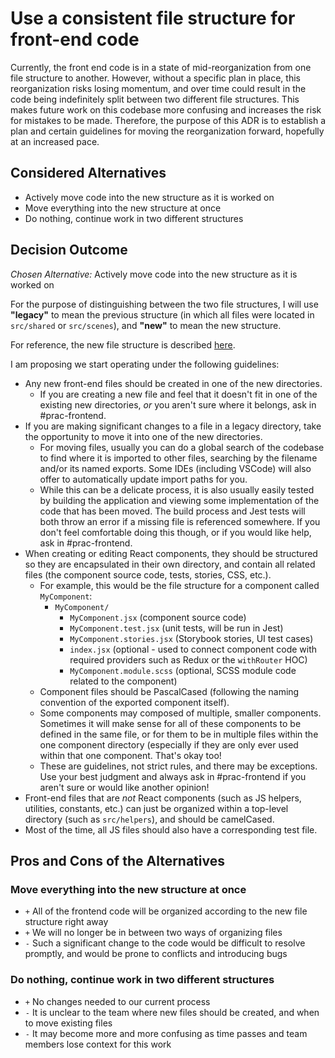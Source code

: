 # Use a consistent file structure for front-end code

Currently, the front end code is in a state of mid-reorganization from one file structure to another. However, without a specific plan in place, this reorganization risks losing momentum, and over time could result in the code being indefinitely split between two different file structures. This makes future work on this codebase more confusing and increases the risk for mistakes to be made. Therefore, the purpose of this ADR is to establish a plan and certain guidelines for moving the reorganization forward, hopefully at an increased pace.

## Considered Alternatives

- Actively move code into the new structure as it is worked on
- Move everything into the new structure at once
- Do nothing, continue work in two different structures

## Decision Outcome

_Chosen Alternative:_ Actively move code into the new structure as it is worked on

For the purpose of distinguishing between the two file structures, I will use **"legacy"** to mean the previous structure (in which all files were located in `src/shared` or `src/scenes`), and **"new"** to mean the new structure.

For reference, the new file structure is described [here](https://transcom.github.io/mymove-docs/docs/dev/contributing/frontend/frontend#file-layout--naming).

I am proposing we start operating under the following guidelines:

- Any new front-end files should be created in one of the new directories.
  - If you are creating a new file and feel that it doesn't fit in one of the existing new directories, _or_ you aren't sure where it belongs, ask in #prac-frontend.
- If you are making significant changes to a file in a legacy directory, take the opportunity to move it into one of the new directories.
  - For moving files, usually you can do a global search of the codebase to find where it is imported to other files, searching by the filename and/or its named exports. Some IDEs (including VSCode) will also offer to automatically update import paths for you.
  - While this can be a delicate process, it is also usually easily tested by building the application and viewing some implementation of the code that has been moved. The build process and Jest tests will both throw an error if a missing file is referenced somewhere. If you don't feel comfortable doing this though, or if you would like help, ask in #prac-frontend.
- When creating or editing React components, they should be structured so they are encapsulated in their own directory, and contain all related files (the component source code, tests, stories, CSS, etc.).
  - For example, this would be the file structure for a component called `MyComponent`:
    - `MyComponent/`
      - `MyComponent.jsx` (component source code)
      - `MyComponent.test.jsx` (unit tests, will be run in Jest)
      - `MyComponent.stories.jsx` (Storybook stories, UI test cases)
      - `index.jsx` (optional - used to connect component code with required providers such as Redux or the `withRouter` HOC)
      - `MyComponent.module.scss` (optional, SCSS module code related to the component)
  - Component files should be PascalCased (following the naming convention of the exported component itself).
  - Some components may composed of multiple, smaller components. Sometimes it will make sense for all of these components to be defined in the same file, or for them to be in multiple files within the one component directory (especially if they are only ever used within that one component. That's okay too!
  - These are guidelines, not strict rules, and there may be exceptions. Use your best judgment and always ask in #prac-frontend if you aren't sure or would like another opinion!
- Front-end files that are _not_ React components (such as JS helpers, utilities, constants, etc.) can just be organized within a top-level directory (such as `src/helpers`), and should be camelCased.
- Most of the time, all JS files should also have a corresponding test file.

## Pros and Cons of the Alternatives

### Move everything into the new structure at once

- `+` All of the frontend code will be organized according to the new file structure right away
- `+` We will no longer be in between two ways of organizing files
- `-` Such a significant change to the code would be difficult to resolve promptly, and would be prone to conflicts and introducing bugs

### Do nothing, continue work in two different structures

- `+` No changes needed to our current process
- `-` It is unclear to the team where new files should be created, and when to move existing files
- `-` It may become more and more confusing as time passes and team members lose context for this work
